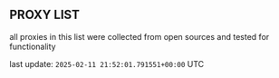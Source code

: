 ## PROXY LIST

all proxies in this list were collected from open sources and tested for functionality

last update: `2025-02-11 21:52:01.791551+00:00` UTC